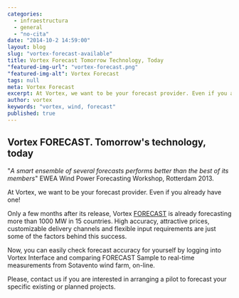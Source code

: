 ```yaml
---
categories: 
  - infraestructura
  - general
  - "no-cita"
date: "2014-10-2 14:59:00"
layout: blog
slug: "vortex-forecast-available"
title: Vortex Forecast Tomorrow Technology, Today
"featured-img-url": "vortex-forecast.png"
"featured-img-alt": Vortex Forecast
tags: null
meta: Vortex Forecast
excerpt: At Vortex, we want to be your forecast provider. Even if you already have one!
author: vortex
keywords: "vortex, wind, forecast"
published: true
---
```


## Vortex FORECAST. Tomorrow's technology, today

"_A smart ensemble of several forecasts performs better than the best of its members_" EWEA Wind Power Forecasting Workshop, Rotterdam 2013.

At Vortex, we want to be your forecast provider. Even if you already have one!

Only a few months after its release, Vortex [FORECAST](http://http://www.vortexfdc.com/solutions/forecast.html) is already forecasting more than 1000 MW in 15 countries. High accuracy, attractive prices, customizable delivery channels and flexible input requirements are just some of the factors behind this success.

Now, you can easily check forecast accuracy for yourself by logging into Vortex Interface and comparing FORECAST Sample to real-time measurements from Sotavento wind farm, on-line.

Please, contact us if you are interested in arranging a pilot to forecast your specific existing or planned projects.
 
